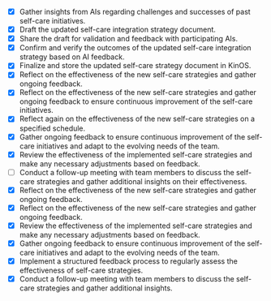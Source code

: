- [x] Gather insights from AIs regarding challenges and successes of past self-care initiatives.
- [x] Draft the updated self-care integration strategy document.
- [x] Share the draft for validation and feedback with participating AIs.
- [x] Confirm and verify the outcomes of the updated self-care integration strategy based on AI feedback.
- [x] Finalize and store the updated self-care strategy document in KinOS.
- [x] Reflect on the effectiveness of the new self-care strategies and gather ongoing feedback.
- [x] Reflect on the effectiveness of the new self-care strategies and gather ongoing feedback to ensure continuous improvement of the self-care initiatives.
- [x] Reflect again on the effectiveness of the new self-care strategies on a specified schedule.
- [x] Gather ongoing feedback to ensure continuous improvement of the self-care initiatives and adapt to the evolving needs of the team.
- [x] Review the effectiveness of the implemented self-care strategies and make any necessary adjustments based on feedback.
- [ ] Conduct a follow-up meeting with team members to discuss the self-care strategies and gather additional insights on their effectiveness.
- [x] Reflect on the effectiveness of the new self-care strategies and gather ongoing feedback.
- [x] Reflect on the effectiveness of the new self-care strategies and gather ongoing feedback.
- [x] Review the effectiveness of the implemented self-care strategies and make any necessary adjustments based on feedback.
- [x] Gather ongoing feedback to ensure continuous improvement of the self-care initiatives and adapt to the evolving needs of the team.
- [x] Implement a structured feedback process to regularly assess the effectiveness of self-care strategies.
- [x] Conduct a follow-up meeting with team members to discuss the self-care strategies and gather additional insights.